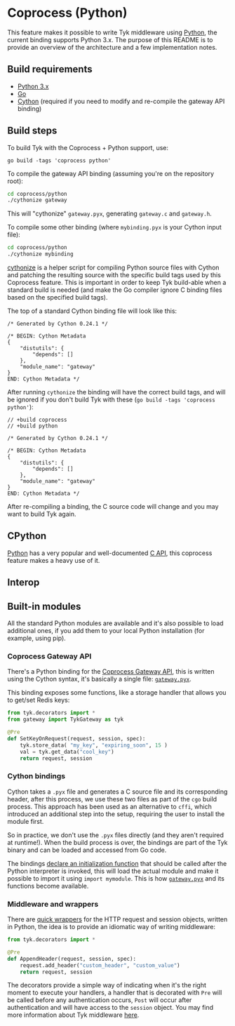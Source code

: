 # Coprocess (Python)

This feature makes it possible to write Tyk middleware using [Python](https://www.python.org/), the current binding supports Python 3.x.
The purpose of this README is to provide an overview of the architecture and a few implementation notes.

## Build requirements

* [Python 3.x](https://www.python.org/)
* [Go](https://golang.org)
* [Cython](http://cython.org/) (required if you need to modify and re-compile the gateway API binding)

## Build steps

To build Tyk with the Coprocess + Python support, use:

```
go build -tags 'coprocess python'
```

To compile the gateway API binding (assuming you're on the repository root):

```sh
cd coprocess/python
./cythonize gateway
```

This will "cythonize" `gateway.pyx`, generating `gateway.c` and `gateway.h`.

To compile some other binding (where `mybinding.pyx` is your Cython input file):

```sh
cd coprocess/python
./cythonize mybinding
```

[cythonize](cythonize) is a helper script for compiling Python source files with Cython and patching the resulting source with the specific build tags used by this Coprocess feature.
This is important in order to keep Tyk build-able when a standard build is needed (and make the Go compiler ignore C binding files based on the specified build tags).

The top of a standard Cython binding file will look like this:
```
/* Generated by Cython 0.24.1 */

/* BEGIN: Cython Metadata
{
    "distutils": {
        "depends": []
    },
    "module_name": "gateway"
}
END: Cython Metadata */
```

After running `cythonize` the binding will have the correct build tags, and will be ignored if you don't build Tyk with these (`go build -tags 'coprocess python'`):

```
// +build coprocess
// +build python

/* Generated by Cython 0.24.1 */

/* BEGIN: Cython Metadata
{
    "distutils": {
        "depends": []
    },
    "module_name": "gateway"
}
END: Cython Metadata */
```

After re-compiling a binding, the C source code will change and you may want to build Tyk again.

## CPython

[Python](https://www.python.org/) has a very popular and well-documented [C API](https://docs.python.org/3/c-api/index.html), this coprocess feature makes a heavy use of it.

## Interop

## Built-in modules

All the standard Python modules are available and it's also possible to load additional ones, if you add them to your local Python installation (for example, using pip).

### Coprocess Gateway API

There's a Python binding for the [Coprocess Gateway API](../README.md), this is written using the Cython syntax, it's basically a single file: [`gateway.pyx`](tyk/gateway.pyx).

This binding exposes some functions, like a storage handler that allows you to get/set Redis keys:

```python
from tyk.decorators import *
from gateway import TykGateway as tyk

@Pre
def SetKeyOnRequest(request, session, spec):
    tyk.store_data( "my_key", "expiring_soon", 15 )
    val = tyk.get_data("cool_key")
    return request, session
```

### Cython bindings

Cython takes a `.pyx` file and generates a C source file and its corresponding header, after this process, we use these two files as part of the `cgo` build process. This approach has been used as an alternative to `cffi`, which introduced an additional step into the setup, requiring the user to install the module first.

So in practice, we don't use the `.pyx` files directly (and they aren't required at runtime!). When the build process is over, the bindings are part of the Tyk binary and can be loaded and accessed from Go code.

The bindings [declare an initialization function](tyk/gateway.h) that should be called after the Python interpreter is invoked, this will load the actual module and make it possible to import it using `import mymodule`. This is how [`gateway.pyx`](tyk/gateway.pyx) and its functions become available.

### Middleware and wrappers

There are [quick wrappers](tyk/) for the HTTP request and session objects, written in Python, the idea is to provide an idiomatic way of writing middleware:

```python
from tyk.decorators import *

@Pre
def AppendHeader(request, session, spec):
    request.add_header("custom_header", "custom_value")
    return request, session
```

The decorators provide a simple way of indicating when it's the right moment to execute your handlers, a handler that is decorated with `Pre` will be called before any authentication occurs, `Post` will occur after authentication and will have access to the `session` object.
You may find more information about Tyk middleware [here](https://tyk.io/docs/tyk-api-gateway-v1-9/javascript-plugins/middleware-scripting/).
